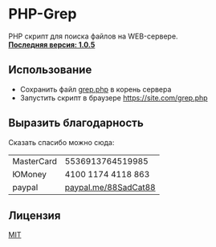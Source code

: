 # PHP-Grep
PHP cкрипт для поиска файлов на WEB-сервере.
<br>
[__Последняя версия: 1.0.5__](https://github.com/SadCat88/PHP-Grep/grep.php)


## Использование
* Сохранить файл [grep.php](https://github.com/SadCat88/PHP-Grep/grep.php) в корень сервера
* Запустить скрипт в браузере https://site.com/grep.php


## Выразить благодарность
Сказать спасибо можно сюда:

|             |                    |
|-------------|--------------------|
|MasterCard   |5536913764519985    |
|ЮMoney       |4100 1174 4118 863  |
|paypal       |[paypal.me/88SadCat88](https://paypal.me/88SadCat88)|


## Лицензия
[MIT](https://choosealicense.com/licenses/mit/)